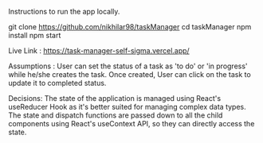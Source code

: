 Instructions to run the app locally. 

git clone https://github.com/nikhilar98/taskManager
cd taskManager
npm install
npm start

Live Link  : https://task-manager-self-sigma.vercel.app/ 

Assumptions : 
User can set the status of a task as 'to do' or 'in progress' while he/she creates the task. Once created, User can click on the task to update it to completed status. 


Decisions: 
The state of the application is managed using React's useReducer Hook as it's better suited for managing complex data types. The state and dispatch functions are passed down to all the child components using React's useContext API, so they can directly access the state.

